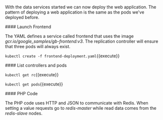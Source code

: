 With the data services started we can now deploy the web application. The pattern of deploying a web application is the same as the pods we've deployed before.

#### Launch Frontend

The YAML defines a service called frontend that uses the image _gcr.io/google_samples/gb-frontend:v3_. The replication controller will ensure that three pods will always exist.

`kubectl create -f frontend-deployment.yaml`{{execute}}

#### List controllers and pods

`kubectl get rc`{{execute}}

`kubectl get pods`{{execute}}

#### PHP Code

The PHP code uses HTTP and JSON to communicate with Redis. When setting a value requests go to _redis-master_ while read data comes from the _redis-slave_ nodes.
